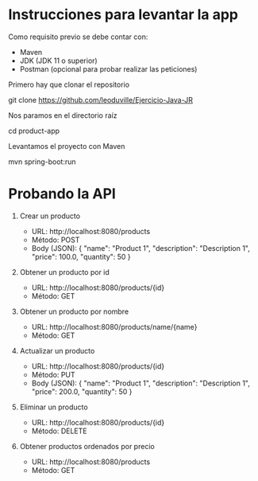 # Instrucciones para levantar la app

Como requisito previo se debe contar con:
  * Maven
  * JDK (JDK 11 o superior)
  * Postman (opcional para probar realizar las peticiones)

Primero hay que clonar el repositorio

git clone https://github.com/leoduville/Ejercicio-Java-JR

Nos paramos en el directorio raíz

cd product-app

Levantamos el proyecto con Maven

mvn spring-boot:run

# Probando la API

1. Crear un producto
  
   - URL: http://localhost:8080/products
   - Método: POST
   - Body (JSON): {
            "name": "Product 1",
            "description": "Description 1",
            "price": 100.0,
            "quantity": 50
        }

2. Obtener un producto por id
  
   - URL: http://localhost:8080/products/{id}
   - Método: GET

3. Obtener un producto por nombre
  
   - URL: http://localhost:8080/products/name/{name}
   - Método: GET

4. Actualizar un producto
  
   - URL: http://localhost:8080/products/{id}
   - Método: PUT
   - Body (JSON): {
            "name": "Product 1",
            "description": "Description 1",
            "price": 200.0,
            "quantity": 50
    }

5. Eliminar un producto
  
   - URL: http://localhost:8080/products/{id}
   - Método: DELETE

6. Obtener productos ordenados por precio
  
   - URL: http://localhost:8080/products
   - Método: GET



